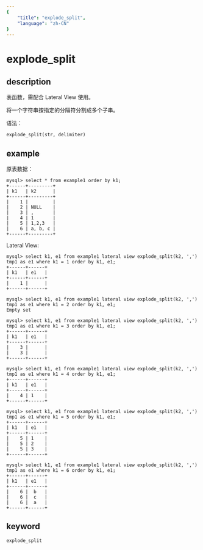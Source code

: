 ```yaml
---
{
    "title": "explode_split",
    "language": "zh-CN"
}
---
```


<!--
Licensed to the Apache Software Foundation (ASF) under one
or more contributor license agreements.  See the NOTICE file
distributed with this work for additional information
regarding copyright ownership.  The ASF licenses this file
to you under the Apache License, Version 2.0 (the
"License"); you may not use this file except in compliance
with the License.  You may obtain a copy of the License at

  http://www.apache.org/licenses/LICENSE-2.0

Unless required by applicable law or agreed to in writing,
software distributed under the License is distributed on an
"AS IS" BASIS, WITHOUT WARRANTIES OR CONDITIONS OF ANY
KIND, either express or implied.  See the License for the
specific language governing permissions and limitations
under the License.
-->

# explode_split

## description

表函数，需配合 Lateral View 使用。

将一个字符串按指定的分隔符分割成多个子串。

语法：

```
explode_split(str, delimiter)
```

## example

原表数据：

```
mysql> select * from example1 order by k1;
+------+---------+
| k1   | k2      |
+------+---------+
|    1 |         |
|    2 | NULL    |
|    3 | ,       |
|    4 | 1       |
|    5 | 1,2,3   |
|    6 | a, b, c |
+------+---------+
```

Lateral View:

```
mysql> select k1, e1 from example1 lateral view explode_split(k2, ',') tmp1 as e1 where k1 = 1 order by k1, e1;
+------+------+
| k1   | e1   |
+------+------+
|    1 |      |
+------+------+

mysql> select k1, e1 from example1 lateral view explode_split(k2, ',') tmp1 as e1 where k1 = 2 order by k1, e1;
Empty set

mysql> select k1, e1 from example1 lateral view explode_split(k2, ',') tmp1 as e1 where k1 = 3 order by k1, e1;
+------+------+
| k1   | e1   |
+------+------+
|    3 |      |
|    3 |      |
+------+------+

mysql> select k1, e1 from example1 lateral view explode_split(k2, ',') tmp1 as e1 where k1 = 4 order by k1, e1;
+------+------+
| k1   | e1   |
+------+------+
|    4 | 1    |
+------+------+

mysql> select k1, e1 from example1 lateral view explode_split(k2, ',') tmp1 as e1 where k1 = 5 order by k1, e1;
+------+------+
| k1   | e1   |
+------+------+
|    5 | 1    |
|    5 | 2    |
|    5 | 3    |
+------+------+

mysql> select k1, e1 from example1 lateral view explode_split(k2, ',') tmp1 as e1 where k1 = 6 order by k1, e1;
+------+------+
| k1   | e1   |
+------+------+
|    6 |  b   |
|    6 |  c   |
|    6 |  a   |
+------+------+
```

## keyword

    explode_split